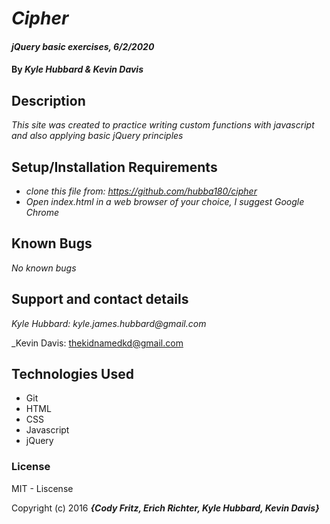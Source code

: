 # _Cipher_

#### _jQuery basic exercises, 6/2/2020_

#### By _Kyle Hubbard & Kevin Davis_

## Description

_This site was created to practice writing custom functions with javascript and also applying basic jQuery principles_

## Setup/Installation Requirements

* _clone this file from: https://github.com/hubba180/cipher_
* _Open index.html in a web browser of your choice, I suggest Google Chrome_

## Known Bugs

_No known bugs_

## Support and contact details

_Kyle Hubbard: kyle.james.hubbard@gmail.com_

_Kevin Davis: thekidnamedkd@gmail.com

## Technologies Used

* Git
* HTML
* CSS
* Javascript
* jQuery

### License

MIT - Liscense

Copyright (c) 2016 **_{Cody Fritz, Erich Richter, Kyle Hubbard, Kevin Davis}_**
